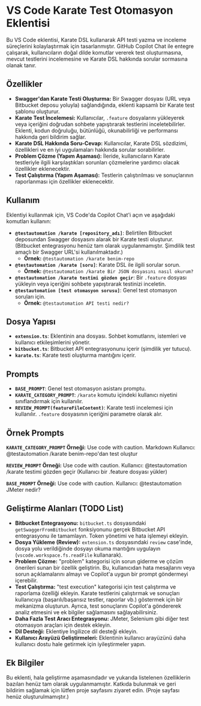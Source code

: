 # VS Code Karate Test Otomasyon Eklentisi

Bu VS Code eklentisi, Karate DSL kullanarak API testi yazma ve inceleme süreçlerini kolaylaştırmak için tasarlanmıştır. GitHub Copilot Chat ile entegre çalışarak, kullanıcıların doğal dilde komutlar vererek test oluşturmasına, mevcut testlerini incelemesine ve Karate DSL hakkında sorular sormasına olanak tanır.

## Özellikler

* **Swagger'dan Karate Testi Oluşturma:** Bir Swagger dosyası (URL veya Bitbucket deposu yoluyla) sağlandığında, eklenti kapsamlı bir Karate test şablonu oluşturur.
* **Karate Test İncelemesi:** Kullanıcılar, `.feature` dosyalarını yükleyerek veya içeriğini doğrudan sohbete yapıştırarak testlerini inceletebilirler.  Eklenti, kodun doğruluğu, bütünlüğü, okunabilirliği ve performansı hakkında geri bildirim sağlar.
* **Karate DSL Hakkında Soru-Cevap:** Kullanıcılar, Karate DSL sözdizimi, özellikleri ve en iyi uygulamaları hakkında sorular sorabilirler.
* **Problem Çözme (Yapım Aşaması):**  İleride, kullanıcıların Karate testleriyle ilgili karşılaştıkları sorunları çözmelerine yardımcı olacak özellikler eklenecektir.
* **Test Çalıştırma (Yapım Aşaması):**  Testlerin çalıştırılması ve sonuçlarının raporlanması için özellikler eklenecektir.

## Kullanım

Eklentiyi kullanmak için, VS Code'da Copilot Chat'i açın ve aşağıdaki komutları kullanın:

* **`@testautomation /karate [repository_adı]`**:  Belirtilen Bitbucket deposundan Swagger dosyasını alarak bir Karate testi oluşturur.  (Bitbucket entegrasyonu henüz tam olarak uygulanmamıştır. Şimdilik test amaçlı bir Swagger URL'si kullanılmaktadır.)
    * **Örnek:** `@testautomation /karate benim-repo`
* **`@testautomation /karate [soru]`**: Karate DSL ile ilgili sorular sorun.
    * **Örnek:** `@testautomation /karate Bir JSON dosyasını nasıl okurum?`
* **`@testautomation /karate testimi gözden geçir`**:  Bir `.feature` dosyası yükleyin veya içeriğini sohbete yapıştırarak testinizi inceletin.
* **`@testautomation [test otomasyon sorusu]`**: Genel test otomasyon soruları için.
    * **Örnek:** `@testautomation API testi nedir?`

## Dosya Yapısı

* **`extension.ts`**:  Eklentinin ana dosyası.  Sohbet komutlarını, istemleri ve kullanıcı etkileşimlerini yönetir.
* **`bitbucket.ts`**: Bitbucket API entegrasyonunu içerir (şimdilik yer tutucu).
* **`karate.ts`**: Karate testi oluşturma mantığını içerir.

## Prompts

* **`BASE_PROMPT`**: Genel test otomasyon asistanı promptu.
* **`KARATE_CATEGORY_PROMPT`**: `/karate` komutu içindeki kullanıcı niyetini sınıflandırmak için kullanılır.
* **`REVIEW_PROMPT(featureFileContent)`**:  Karate testi incelemesi için kullanılır.  `.feature` dosyasının içeriğini parametre olarak alır.


## Örnek Prompts

**`KARATE_CATEGORY_PROMPT` Örneği:**
Use code with caution.
Markdown
Kullanıcı: @testautomation /karate benim-repo'dan test oluştur

**`REVIEW_PROMPT` Örneği:**
Use code with caution.
Kullanıcı: @testautomation /karate testimi gözden geçir
(Kullanıcı bir .feature dosyası yükler)

**`BASE_PROMPT` Örneği:**
Use code with caution.
Kullanıcı: @testautomation JMeter nedir?

## Geliştirme Alanları (TODO List)

* **Bitbucket Entegrasyonu:**  `bitbucket.ts` dosyasındaki `getSwaggerFromBitbucket` fonksiyonunu gerçek Bitbucket API entegrasyonu ile tamamlayın.  Token yönetimi ve hata işlemeyi ekleyin.
* **Dosya Yükleme (Review):** `extension.ts` dosyasındaki `review` case'inde, dosya yolu verildiğinde dosyayı okuma mantığını uygulayın (`vscode.workspace.fs.readFile` kullanarak).
* **Problem Çözme:** "problem" kategorisi için sorun giderme ve çözüm önerileri sunan bir özellik geliştirin.  Bu, kullanıcıdan hata mesajlarını veya sorun açıklamalarını almayı ve Copilot'a uygun bir prompt göndermeyi içerebilir.
* **Test Çalıştırma:** "test execution" kategorisi için test çalıştırma ve raporlama özelliği ekleyin.  Karate testlerini çalıştırmak ve sonuçları kullanıcıya (başarılı/başarısız testler, raporlar vb.) göstermek için bir mekanizma oluşturun.  Ayrıca, test sonuçlarını Copilot'a göndererek analiz etmesini ve ek bilgiler sağlamasını sağlayabilirsiniz.
* **Daha Fazla Test Aracı Entegrasyonu:**  JMeter, Selenium gibi diğer test otomasyon araçları için destek ekleyin.
* **Dil Desteği:**  Eklentiye İngilizce dil desteği ekleyin.
* **Kullanıcı Arayüzü Geliştirmeleri:**  Eklentinin kullanıcı arayüzünü daha kullanıcı dostu hale getirmek için iyileştirmeler yapın.


## Ek Bilgiler

Bu eklenti, hala geliştirme aşamasındadır ve yukarıda listelenen özelliklerin bazıları henüz tam olarak uygulanmamıştır. Katkıda bulunmak ve geri bildirim sağlamak için lütfen proje sayfasını ziyaret edin.  (Proje sayfası henüz oluşturulmamıştır.)